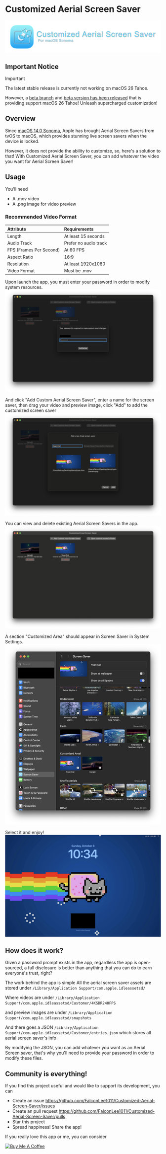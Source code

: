 # Customized Aerial Screen Saver
<div style="width: 100%; text-align: center;">
  <img src="./docs/banner-tahoe.png" />
</div>

## Important Notice
> [!IMPORTANT]
> The latest stable release is currently not working on macOS 26 Tahoe.
> 
> However, a [beta branch](https://github.com/FalconLee1011/Customized-Aerial-Screen-Saver/tree/main) and [beta version has been released](https://github.com/FalconLee1011/Customized-Aerial-Screen-Saver/releases/tag/v2.0.0beta) that is providing support macOS 26 Tahoe! Unleash supercharged customization!

## Overview
Since [macOS 14.0 Sonoma](https://www.apple.com/macos/sonoma/), Apple has brought Aerial Screen Savers from tvOS to macOS, which provides stunning live screen savers when the device is locked.

However, it does not provide the ability to customize, so, here's a solution to that! With Customized Aerial Screen Saver, you can add whatever the video you want for Aerial Screen Saver!

## Usage
You'll need
- A .mov video
- A .png image for video preview

### Recommended Video Format
| Attribute | Requirements |
|:-|:-| 
| Length | At least 15 seconds |
| Audio Track | Prefer no audio track |
| FPS (Frames Per Second) | At 60 FPS |
| Aspect Ratio | 16:9 |
| Resolution | At least 1920x1080 |
| Video Format | Must be .mov |

Upon launch the app, you must enter your password in order to modify system resources.
![](./docs/launch.png)

And click "Add Custom Aerial Screen Saver", enter a name for the screen saver, then drag your video and preview image, click "Add" to add the customized screen saver
![](./docs/adding.png)

You can view and delete existing Aerial Screen Savers in the app.
![](./docs/management.png)

A section "Customized Area" should appear in Screen Saver in System Settings.
![](./docs/settings.png)

Select it and enjoy!
![](./docs/preview.png)


## How does it work?

Given a password prompt exists in the app, regardless the app is open-sourced, a full disclosure is better than anything that you can do to earn everyone's trust, right?

The work behind the app is simple
All the aerial screen saver assets are stored under `/Library/Application Support/com.apple.idleassetsd/`

Where videos are under `/Library/Application Support/com.apple.idleassetsd/Customer/4KSDR240FPS`

and preview images are under `/Library/Application Support/com.apple.idleassetsd/snapshots`

And there goes a JSON 
`/Library/Application Support/com.apple.idleassetsd/Customer/entries.json` which stores all aerial screen saver's info

By modifying the JSON, you can add whatever you want as an Aerial Screen saver, that's why you'll need to provide your password in order to modify these files.

## Community is everything!
If you find this project useful and would like to support its development, you can
  - Create an issue https://github.com/FalconLee1011/Customized-Aerial-Screen-Saver/issues 
  - Create an pull request https://github.com/FalconLee1011/Customized-Aerial-Screen-Saver/pulls
  - Star this project
  - Spread happiness! Share the app!

If you really love this app or me, you can consider

<a href="https://www.buymeacoffee.com/xtli" target="_blank"><img src="https://cdn.buymeacoffee.com/buttons/v2/default-yellow.png" alt="Buy Me A Coffee" style="height: 60px !important;width: 217px !important;" ></a>
